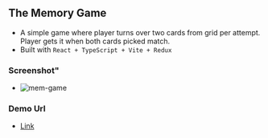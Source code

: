 ## The Memory Game

- A simple game where player turns over two cards from grid per attempt. Player gets it when both cards picked match.
- Built with `React + TypeScript + Vite + Redux`

### Screenshot"

- ![mem-game](https://github.com/emekafredy/memory-game/assets/29521319/55a9aa40-0db9-4cdc-9c1a-1f3f6bc90021)

### Demo Url

- [Link](https://memory-game-khaki-chi.vercel.app/)
